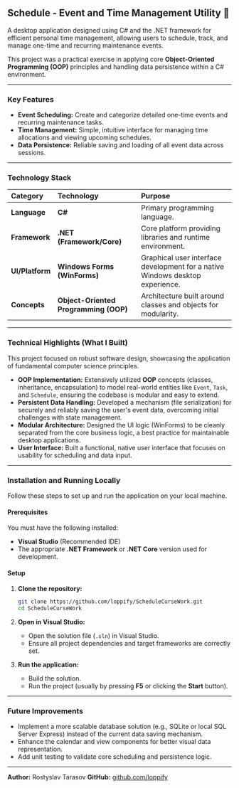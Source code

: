 ## Schedule - Event and Time Management Utility 📅

A desktop application designed using C\# and the .NET framework for efficient personal time management, allowing users to schedule, track, and manage one-time and recurring maintenance events.

This project was a practical exercise in applying core **Object-Oriented Programming (OOP)** principles and handling data persistence within a C\# environment.

-----

### Key Features

  * **Event Scheduling:** Create and categorize detailed one-time events and recurring maintenance tasks.
  * **Time Management:** Simple, intuitive interface for managing time allocations and viewing upcoming schedules.
  * **Data Persistence:** Reliable saving and loading of all event data across sessions.

-----

### Technology Stack

| Category | Technology | Purpose |
| :--- | :--- | :--- |
| **Language** | **C\#** | Primary programming language. |
| **Framework** | **.NET (Framework/Core)** | Core platform providing libraries and runtime environment. |
| **UI/Platform** | **Windows Forms (WinForms)** | Graphical user interface development for a native Windows desktop experience. |
| **Concepts** | **Object-Oriented Programming (OOP)** | Architecture built around classes and objects for modularity. |

-----

### Technical Highlights (What I Built)

This project focused on robust software design, showcasing the application of fundamental computer science principles.

  * **OOP Implementation:** Extensively utilized **OOP** concepts (classes, inheritance, encapsulation) to model real-world entities like `Event`, `Task`, and `Schedule`, ensuring the codebase is modular and easy to extend.
  * **Persistent Data Handling:** Developed a mechanism (file serialization) for securely and reliably saving the user's event data, overcoming initial challenges with state management.
  * **Modular Architecture:** Designed the UI logic (WinForms) to be cleanly separated from the core business logic, a best practice for maintainable desktop applications.
  * **User Interface:** Built a functional, native user interface that focuses on usability for scheduling and data input.

-----

### Installation and Running Locally

Follow these steps to set up and run the application on your local machine.

#### Prerequisites

You must have the following installed:

  * **Visual Studio** (Recommended IDE)
  * The appropriate **.NET Framework** or **.NET Core** version used for development.

#### Setup

1.  **Clone the repository:**

    ```bash
    git clone https://github.com/loppify/ScheduleCurseWork.git
    cd ScheduleCurseWork
    ```

2.  **Open in Visual Studio:**

      * Open the solution file (`.sln`) in Visual Studio.
      * Ensure all project dependencies and target frameworks are correctly set.

3.  **Run the application:**

      * Build the solution.
      * Run the project (usually by pressing **F5** or clicking the **Start** button).

-----

### Future Improvements

  * Implement a more scalable database solution (e.g., SQLite or local SQL Server Express) instead of the current data saving mechanism.
  * Enhance the calendar and view components for better visual data representation.
  * Add unit testing to validate core scheduling and persistence logic.

-----

**Author:** Rostyslav Tarasov
**GitHub:** [github.com/loppify](https://github.com/loppify)
